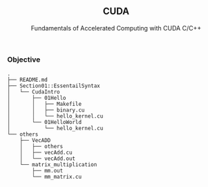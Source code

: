  <p align="center">

 </p>
 
 <h2 align="center"> CUDA </h2>

<p align="center"> Fundamentals of Accelerated Computing with CUDA C/C++ </p>
  


<br>

### Objective

```
.
├── README.md
├── Section01::EssentailSyntax
│   └── CudaIntro
│       ├── 01Hello
│       │   ├── Makefile
│       │   ├── binary.cu
│       │   └── hello_kernel.cu
│       └── 01HelloWorld
│           └── hello_kernel.cu
└── others
    ├── VecADD
    │   ├── others
    │   ├── vecAdd.cu
    │   └── vecAdd.out
    └── matrix_multiplication
        ├── mm.out
        └── mm_matrix.cu
```

<br>
